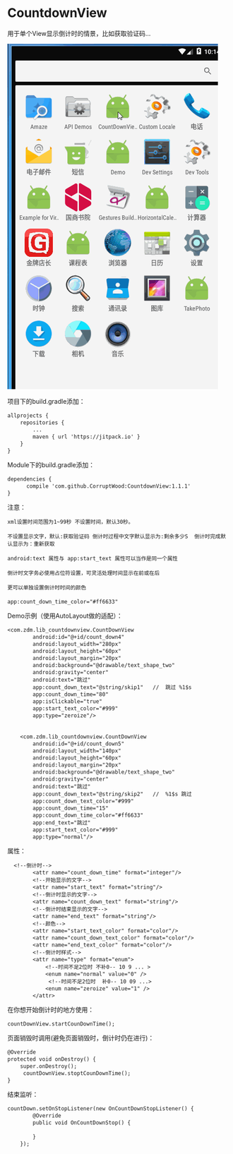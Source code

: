 # CountdownView
用于单个View显示倒计时的情景，比如获取验证码...

![image](https://github.com/CorruptWood/CountdownView/blob/master/coundown.gif?raw=true)

项目下的build.gradle添加：

	allprojects {
		repositories {
			...
			maven { url 'https://jitpack.io' }
		}
	}

Module下的build.gradle添加：

	dependencies {
	      compile 'com.github.CorruptWood:CountdownView:1.1.1'
	}

注意：

	xml设置时间范围为1~99秒 不设置时间，默认30秒。
	
	不设置显示文字，默认:获取验证码 倒计时过程中文字默认显示为:剩余多少S  倒计时完成默认显示为：重新获取
	
	android:text 属性与 app:start_text 属性可以当作是同一个属性
	
	倒计时文字务必使用占位符设置，可灵活处理时间显示在前或在后
	
	更可以单独设置倒计时时间的颜色
	
	app:count_down_time_color="#ff6633"
	
	


Demo示例（使用AutoLayout做的适配）：
     
    <com.zdm.lib_countdownview.CountDownView
            android:id="@+id/count_down4"
            android:layout_width="280px"
            android:layout_height="60px"
            android:layout_margin="20px"
            android:background="@drawable/text_shape_two"
            android:gravity="center"
            android:text="跳过"
            app:count_down_text="@string/skip1"   //  跳过 %1$s
            app:count_down_time="80"
            app:isClickable="true"
            app:start_text_color="#999"
            app:type="zeroize"/>


        <com.zdm.lib_countdownview.CountDownView
            android:id="@+id/count_down5"
            android:layout_width="140px"
            android:layout_height="60px"
            android:layout_margin="20px"
            android:background="@drawable/text_shape_two"
            android:gravity="center"
            android:text="跳过"
            app:count_down_text="@string/skip2"   //  %1$s 跳过 
            app:count_down_text_color="#999"
            app:count_down_time="15"
            app:count_down_time_color="#ff6633"
            app:end_text="跳过"
            app:start_text_color="#999"
            app:type="normal"/>


属性：
      
      <!--倒计时-->
            <attr name="count_down_time" format="integer"/>
            <!--开始显示的文字-->
            <attr name="start_text" format="string"/>
            <!--倒计时显示的文字-->
            <attr name="count_down_text" format="string"/>
            <!--倒计时结束显示的文字-->
            <attr name="end_text" format="string"/>
            <!--颜色-->
            <attr name="start_text_color" format="color"/>
            <attr name="count_down_text_color" format="color"/>
            <attr name="end_text_color" format="color"/>
            <!--倒计时样式-->
            <attr name="type" format="enum">
                <!--时间不足2位时 不补0-- 10 9 ... >
                <enum name="normal" value="0" />
                 <!--时间不足2位时  补0-- 10 09 ...>
                <enum name="zeroize" value="1" />
            </attr>


在你想开始倒计时的地方使用：
        
    countDownView.startCounDownTime();

页面销毁时调用(避免页面销毁时，倒计时仍在进行)：
    
    @Override
    protected void onDestroy() {
        super.onDestroy();
         countDownView.stoptCounDownTime();
    }

结束监听：

	countDown.setOnStopListener(new OnCountDownStopListener() {
            @Override
            public void OnCountDownStop() {
                
            }
        });
